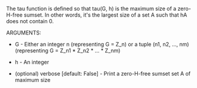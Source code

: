 The tau function is defined so that tau(G, h) is the maximum size of a zero-H-free sumset. In other words, it's the largest size of a set A such that hA does not contain 0.

ARGUMENTS:

* G - Either an integer n (representing G = Z_n) or a tuple (n1, n2, ..., nm) (representing G = Z_n1 * Z_n2 * ... * Z_nm)

* h - An integer

* (optional) verbose [default: False] - Print a zero-H-free sumset set A of maximum size

